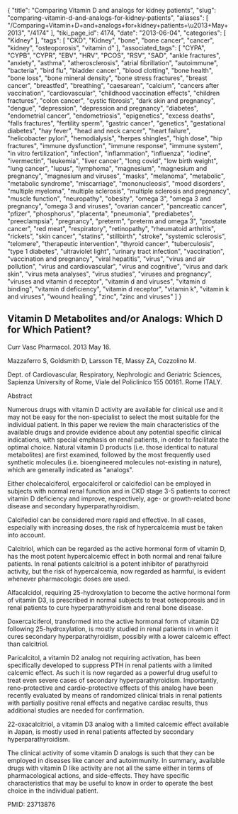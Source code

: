 {
    "title": "Comparing Vitamin D and analogs for kidney patients",
    "slug": "comparing-vitamin-d-and-analogs-for-kidney-patients",
    "aliases": [
        "/Comparing+Vitamin+D+and+analogs+for+kidney+patients+\u2013+May+2013",
        "/4174"
    ],
    "tiki_page_id": 4174,
    "date": "2013-06-04",
    "categories": [
        "Kidney"
    ],
    "tags": [
        "CKD",
        "Kidney",
        "bone",
        "bone cancer",
        "cancer",
        "kidney",
        "osteoporosis",
        "vitamin d"
    ],
    "associated_tags": [
        "CYPA",
        "CYPB",
        "CYPR",
        "EBV",
        "HRV",
        "PCOS",
        "RSV",
        "SAD",
        "ankle fractures",
        "anxiety",
        "asthma",
        "atherosclerosis",
        "atrial fibrillation",
        "autoimmune",
        "bacteria",
        "bird flu",
        "bladder cancer",
        "blood clotting",
        "bone health",
        "bone loss",
        "bone mineral density",
        "bone stress fractures",
        "breast cancer",
        "breastfed",
        "breathing",
        "caesarean",
        "calcium",
        "cancers after vaccination",
        "cardiovascular",
        "childhood vaccination effects",
        "children fractures",
        "colon cancer",
        "cystic fibrosis",
        "dark skin and pregnancy",
        "dengue",
        "depression",
        "depression and pregnancy",
        "diabetes",
        "endometrial cancer",
        "endometriosis",
        "epigenetics",
        "excess deaths",
        "falls fractures",
        "fertility sperm",
        "gastric cancer",
        "genetics",
        "gestational diabetes",
        "hay fever",
        "head and neck cancer",
        "heart failure",
        "helicobacter pylori",
        "hemodialysis",
        "herpes shingles",
        "high dose",
        "hip fractures",
        "immune dysfunction",
        "immune response",
        "immune system",
        "in vitro fertilization",
        "infection",
        "inflammation",
        "influenza",
        "iodine",
        "ivermectin",
        "leukemia",
        "liver cancer",
        "long covid",
        "low birth weight",
        "lung cancer",
        "lupus",
        "lymphoma",
        "magnesium",
        "magnesium and pregnancy",
        "magnesium and viruses",
        "masks",
        "melanoma",
        "metabolic",
        "metabolic syndrome",
        "miscarriage",
        "mononucleosis",
        "mood disorders",
        "multiple myeloma",
        "multiple sclerosis",
        "multiple sclerosis and pregnancy",
        "muscle function",
        "neuropathy",
        "obesity",
        "omega 3",
        "omega 3 and pregnancy",
        "omega 3 and viruses",
        "ovarian cancer",
        "pancreatic cancer",
        "pfizer",
        "phosphorus",
        "placenta",
        "pneumonia",
        "prediabetes",
        "preeclampsia",
        "pregnancy",
        "preterm",
        "preterm and omega 3",
        "prostate cancer",
        "red meat",
        "respiratory",
        "retinopathy",
        "rheumatoid arthritis",
        "rickets",
        "skin cancer",
        "statins",
        "stillbirth",
        "stroke",
        "systemic sclerosis",
        "telomere",
        "therapeutic intervention",
        "thyroid cancer",
        "tuberculosis",
        "type 1 diabetes",
        "ultraviolet light",
        "urinary tract infection",
        "vaccination",
        "vaccination and pregnancy",
        "viral hepatitis",
        "virus",
        "virus and air pollution",
        "virus and cardiovascular",
        "virus and cognitive",
        "virus and dark skin",
        "virus meta analyses",
        "virus studies",
        "viruses and pregnancy",
        "viruses and vitamin d receptor",
        "vitamin d and viruses",
        "vitamin d binding",
        "vitamin d deficiency",
        "vitamin d receptor",
        "vitamin k",
        "vitamin k and viruses",
        "wound healing",
        "zinc",
        "zinc and viruses"
    ]
}


## Vitamin D Metabolites and/or Analogs: Which D for Which Patient?

Curr Vasc Pharmacol. 2013 May 16. 

Mazzaferro S, Goldsmith D, Larsson TE, Massy ZA, Cozzolino M.

Dept. of Cardiovascular, Respiratory, Nephrologic and Geriatric Sciences, Sapienza University of Rome, Viale del Policlinico 155 00161. Rome ITALY.

Abstract

Numerous drugs with vitamin D activity are available for clinical use and it may not be easy for the non-specialist to select the most suitable for the individual patient. In this paper we review the main characteristics of the available drugs and provide evidence about any potential specific clinical indications, with special emphasis on renal patients, in order to facilitate the optimal choice. Natural vitamin D products (i.e. those identical to natural metabolites) are first examined, followed by the most frequently used synthetic molecules (i.e. bioengineered molecules not-existing in nature), which are generally indicated as "analogs". 

Either cholecalciferol, ergocalciferol or calcifediol can be employed in subjects with normal renal function and in CKD stage 3-5 patients to correct vitamin D deficiency and improve, respectively, age- or growth-related bone disease and secondary hyperparathyroidism. 

Calcifediol can be considered more rapid and effective. In all cases, especially with increasing doses, the risk of hypercalcemia must be taken into account. 

Calcitriol, which can be regarded as the active hormonal form of vitamin D, has the most potent hypercalcemic effect in both normal and renal failure patients. In renal patients calcitriol is a potent inhibitor of parathyroid activity, but the risk of hypercalcemia, now regarded as harmful, is evident whenever pharmacologic doses are used. 

Alfacalcidol, requiring 25-hydroxylation to become the active hormonal form of vitamin D3, is prescribed in normal subjects to treat osteoporosis and in renal patients to cure hyperparathyroidism and renal bone disease. 

Doxercalciferol, transformed into the active hormonal form of vitamin D2 following 25-hydroxylation, is mostly studied in renal patients in whom it cures secondary hyperparathyroidism, possibly with a lower calcemic effect than calcitriol. 

Paricalcitol, a vitamin D2 analog not requiring activation, has been specifically developed to suppress PTH in renal patients with a limited calcemic effect. As such it is now regarded as a powerful drug useful to treat even severe cases of secondary hyperparathyroidism. Importantly, reno-protective and cardio-protective effects of this analog have been recently evaluated by means of randomized clinical trials in renal patients with partially positive renal effects and negative cardiac results, thus additional studies are needed for confirmation. 

22-oxacalcitriol, a vitamin D3 analog with a limited calcemic effect available in Japan, is mostly used in renal patients affected by secondary hyperparathyroidism. 

The clinical activity of some vitamin D analogs is such that they can be employed in diseases like cancer and autoimmunity. In summary, available drugs with vitamin D like activity are not all the same either in terms of pharmacological actions, and side-effects. They have specific characteristics that may be useful to know in order to operate the best choice in the individual patient.

PMID:     23713876